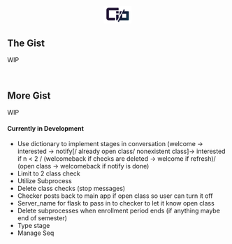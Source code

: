 <p align="center"><img width=12.5% src="https://github.com/lchsam/ClassIO/blob/master/logo.png"></p>

## The Gist

WIP

<br>

## More Gist
WIP


#### Currently in Development
- Use dictionary to implement stages in conversation (welcome -> interested -> notify[/ already open class/ nonexistent class]-> interested if n < 2 / (welcomeback if checks are deleted -> welcome if refresh)/ (open class -> welcomeback if notify is done)
- Limit to 2 class check
- Utilize Subprocess
- Delete class checks (stop messages)
- Checker posts back to main app if open class so user can turn it off
- Server_name for flask to pass in to checker to let it know open class
- Delete subprocesses when enrollment period ends (if anything maybe end of semester)
- Type stage
- Manage Seq